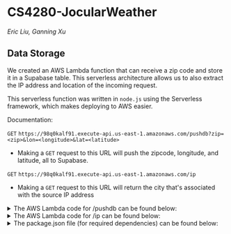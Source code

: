 # CS4280-JocularWeather

_Eric Liu, Ganning Xu_

## Data Storage

We created an AWS Lambda function that can receive a zip code and store it in a Supabase table. This serverless architecture allows us to also extract the IP address and location of the incoming request.

This serverless function was written in `node.js` using the Serverless framework, which makes deploying to AWS easier.

Documentation:

`GET` `https://98q0kalf91.execute-api.us-east-1.amazonaws.com/pushdb?zip=<zip>&lon=<longitude>&lat=<latitude>`

- Making a `GET` request to this URL will push the zipcode, longitude, and latitude, all to Supabase.

`GET` `https://98q0kalf91.execute-api.us-east-1.amazonaws.com/ip`

- Making a `GET` request to this URL will return the city that's associated with the source IP address



<details><summary>The AWS Lambda code for /pushdb can be found below:</summary>
  
```js
const { createClient } = require("@supabase/supabase-js");
const fetch = require("node-fetch");
require("dotenv").config();

// Get Supabase URL and API key from environment variables
const supabaseUrl = process.env.PROJECT_URL;
const supabaseKey = process.env.SUPABASE_KEY;

// Create Supabase client instance
const supabase = createClient(supabaseUrl, supabaseKey);

// Define AWS Lambda handler function
module.exports.handler = async (event) => {
  // Retrieve zip code, longitude, and latitude from query parameters
  const zipCode = event.queryStringParameters.zip;
  const lon = event.queryStringParameters.lon;
  const lat = event.queryStringParameters.lat;

  // Check if zip code is valid
  if (zipCode === undefined || zipCode === null || zipCode === "") {
    return {
      statusCode: 400,
      body: JSON.stringify({
        error: "Invalid zip code",
      }),
    };
  }

  let sourceIp;
  let userAgent;
  let loc = null;

  try {
    // Retrieve user's IP address and location information using an external API
    sourceIp = event.requestContext?.http.sourceIp;
    loc = await getLocFromIP(sourceIp);
    userAgent = event.requestContext?.http.userAgent;
  } catch (error) {
    // Return error response if location information cannot be retrieved
    return {
      statusCode: 500,
      body: JSON.stringify({
        error: "Error getting location",
      }),
    };
  }

  // Insert new record into Supabase database table
  const { data, error } = await supabase.from("zips").insert({
    zip: zipCode,
    sourceIp: sourceIp,
    userAgent: userAgent,
    country: loc?.country,
    city: loc?.city,
    regionName: loc?.regionName,
    lon: lon,
    lat: lat,
  });

  // Log any errors that occur during the database insert operation
  if (error) {
    console.log(error);
  }

  // Return success response with inserted record data and original event information
  return {
    statusCode: 200,
    body: JSON.stringify({
      data: data,
      event: event,
    }),
  };
};

// Helper function to retrieve location information from IP address
async function getLocFromIP(ip) {
  const ENDPOINT = `http://ip-api.com/json/${ip}`;

  const resp = await fetch(ENDPOINT);
  const data = await resp.json();

  const { country, city, regionName } = data;

  return { country, city, regionName };
}
```
  
</details>

<details><summary>The AWS Lambda code for /ip can be found below:</summary>


```js
const fetch = require("node-fetch");

module.exports.handler = async (event) => {
  const ip = event.requestContext?.http.sourceIp || "204.85.24.5";
  const city = await getLocFromIP(ip);
  console.log(city);
  return {
    statusCode: 200,
    body: city.city,
  };
};

async function getLocFromIP(ip) {
  const ENDPOINT = `http://ip-api.com/json/${ip}`;

  const resp = await fetch(ENDPOINT);
  const data = await resp.json();

  const { country, city, regionName } = data;

  return { country, city, regionName };
}
```
  
</details>

<details><summary>The package.json file (for required dependencies) can be found below:</summary>
```json
{
  "name": "zip-code-pusher",
  "version": "1.0.0",
  "description": "<!-- title: 'AWS Simple HTTP Endpoint example in NodeJS' description: 'This template demonstrates how to make a simple HTTP API with Node.js running on AWS Lambda and API Gateway using the Serverless Framework.' layout: Doc framework: v3 platform: AWS language: nodeJS authorLink: 'https://github.com/serverless' authorName: 'Serverless, inc.' authorAvatar: 'https://avatars1.githubusercontent.com/u/13742415?s=200&v=4' -->",
  "main": "index.js",
  "dependencies": {
    "@supabase/supabase-js": "^2.21.0",
    "dotenv": "^16.0.3",
    "node-fetch": "^2.6.11"
  },
  "devDependencies": {},
  "scripts": {
    "test": "echo \"Error: no test specified\" && exit 1"
  },
  "keywords": [],
  "author": "",
  "license": "ISC"
}
```
</details>
